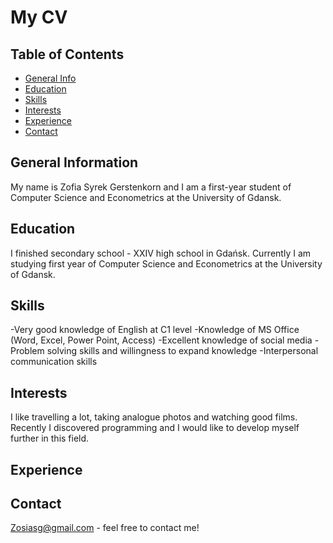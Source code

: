 # My CV

## Table of Contents
* [General Info](#general-information)
* [Education](#Education)
* [Skills](#Skills)
* [Interests](#Interests)
* [Experience](#Experience)
* [Contact](#contact)


## General Information
My name is Zofia Syrek Gerstenkorn and I am a first-year student of Computer Science and Econometrics at the University of Gdansk.

## Education
I finished secondary school - XXIV high school in Gdańsk. 
Currently I am studying first year of Computer Science and Econometrics at the University of Gdansk.

## Skills
-Very good knowledge of English at C1 level
-Knowledge of MS Office (Word, Excel, Power Point, Access)
-Excellent knowledge of social media
-Problem solving skills and willingness to expand knowledge
-Interpersonal communication skills

## Interests
I like travelling a lot, taking analogue photos and watching good films. 
Recently I discovered programming and I would like to develop myself further in this field.

## Experience


## Contact
Zosiasg@gmail.com - feel free to contact me!


